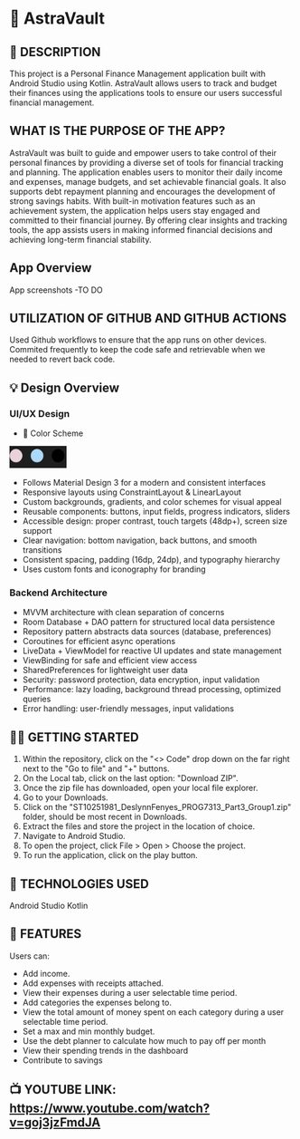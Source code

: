 # 💸 AstraVault

## 📝 DESCRIPTION
This project is a Personal Finance Management application built with Android Studio using Kotlin. AstraVault allows users to track and budget their finances using the applications tools to ensure our users successful financial management.

## WHAT IS THE PURPOSE OF THE APP?
AstraVault was built to guide and empower users to take control of their personal finances by providing a diverse set of tools for financial tracking and planning.
The application enables users to monitor their daily income and expenses, manage budgets, and set achievable financial goals. It also supports debt repayment planning and encourages the development of strong savings habits.
With built-in motivation features such as an achievement system, the application helps users stay engaged and committed to their financial journey.
By offering clear insights and tracking tools, the app assists users in making informed financial decisions and achieving long-term financial stability.

## App Overview
App screenshots -TO DO



## UTILIZATION OF GITHUB AND GITHUB ACTIONS
Used Github workflows to ensure that the app runs on other devices.
Commited frequently to keep the code safe and retrievable when we needed to revert back code.

## 💡 Design Overview
### UI/UX Design
- 🎨 Color Scheme
<img src="Screenshots/ColorScheme.png" alt="App Screenshot" style="width:20%;"/>

- Follows Material Design 3 for a modern and consistent interfaces
- Responsive layouts using ConstraintLayout & LinearLayout
- Custom backgrounds, gradients, and color schemes for visual appeal
- Reusable components: buttons, input fields, progress indicators, sliders
- Accessible design: proper contrast, touch targets (48dp+), screen size support
- Clear navigation: bottom navigation, back buttons, and smooth transitions
- Consistent spacing, padding (16dp, 24dp), and typography hierarchy
- Uses custom fonts and iconography for branding
### Backend Architecture
- MVVM architecture with clean separation of concerns
- Room Database + DAO pattern for structured local data persistence
- Repository pattern abstracts data sources (database, preferences)
- Coroutines for efficient async operations
- LiveData + ViewModel for reactive UI updates and state management
- ViewBinding for safe and efficient view access
- SharedPreferences for lightweight user data
- Security: password protection, data encryption, input validation
- Performance: lazy loading, background thread processing, optimized queries
- Error handling: user-friendly messages, input validations



## 👩‍💻 GETTING STARTED

1. Within the repository, click on the "<> Code" drop down on the far right next to the "Go to file" and "+" buttons.
2. On the Local tab, click on the last option: "Download ZIP".
3. Once the zip file has downloaded, open your local file explorer.
4. Go to your Downloads.
5. Click on the "ST10251981_DeslynnFenyes_PROG7313_Part3_Group1.zip" folder, should be most recent in Downloads.
6. Extract the files and store the project in the location of choice.
7. Navigate to Android Studio.
8. To open the project, click File > Open > Choose the project.
9. To run the application, click on the play button.

## 👾 TECHNOLOGIES USED

Android Studio
Kotlin

## 🎲 FEATURES

Users can:
- Add income.
- Add expenses with receipts attached.
- View their expenses during a  user selectable time period.
- Add categories the expenses belong to.
- View the total amount of money spent on each category during a user selectable time period.
- Set a max and min monthly budget.
- Use the debt planner to calculate how much to pay off per month
- View their spending trends in the dashboard
- Contribute to savings


## 📺 YOUTUBE LINK: https://www.youtube.com/watch?v=goj3jzFmdJA

